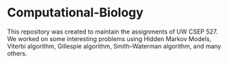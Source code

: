 # Computational-Biology
This repository was created to maintain the assignments of UW CSEP 527.
We worked on some interesting problems using Hidden Markov Models, Viterbi algorithm, Gillespie algorithm, Smith–Waterman algorithm, and many others.
